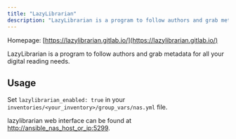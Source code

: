 ```yaml
---
title: "LazyLibrarian"
description: "LazyLibrarian is a program to follow authors and grab metadata for all your digital reading needs"
---
```


Homepage: [https://lazylibrarian.gitlab.io/](https://lazylibrarian.gitlab.io/)

LazyLibrarian is a program to follow authors and grab metadata for all your digital reading needs.

## Usage

Set `lazylibrarian_enabled: true` in your `inventories/<your_inventory>/group_vars/nas.yml` file.

lazylibrarian web interface can be found at [http://ansible_nas_host_or_ip:5299](http://ansible_nas_host_or_ip:5299).
